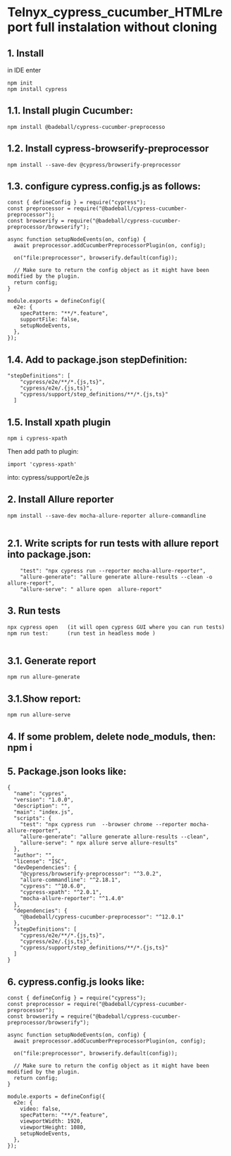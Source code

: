 # Telnyx_cypress_cucumber_HTMLreport full instalation without cloning


## 1. Install 
in IDE enter
```
npm init
npm install cypress

```
## 1.1. Install plugin Cucumber:
```
npm install @badeball/cypress-cucumber-preprocesso

```
## 1.2. Install cypress-browserify-preprocessor<br>
```
npm install --save-dev @cypress/browserify-preprocessor
```
## 1.3. configure cypress.config.js as follows:
```
const { defineConfig } = require("cypress");
const preprocessor = require("@badeball/cypress-cucumber-preprocessor");
const browserify = require("@badeball/cypress-cucumber-preprocessor/browserify");

async function setupNodeEvents(on, config) {
  await preprocessor.addCucumberPreprocessorPlugin(on, config);

  on("file:preprocessor", browserify.default(config));

  // Make sure to return the config object as it might have been modified by the plugin.
  return config;
}

module.exports = defineConfig({
  e2e: {
    specPattern: "**/*.feature",
    supportFile: false,
    setupNodeEvents,
  },
});
```
## 1.4. Add to package.json stepDefinition:
```
"stepDefinitions": [
    "cypress/e2e/**/*.{js,ts}",
    "cypress/e2e/.{js,ts}",
    "cypress/support/step_definitions/**/*.{js,ts}"
  ]

```
## 1.5. Install xpath plugin
```
npm i cypress-xpath
```
Then add path to plugin: 
```
import 'cypress-xpath'
```

into:  cypress/support/e2e.js


## 2. Install Allure reporter
```
npm install --save-dev mocha-allure-reporter allure-commandline


```

## 2.1. Write scripts for run tests with allure report into package.json:

```
    "test": "npx cypress run --reporter mocha-allure-reporter",
    "allure-generate": "allure generate allure-results --clean -o allure-report",
    "allure-serve": " allure open  allure-report"
```

## 3. Run tests
```
npx cypress open   (it will open cypress GUI where you can run tests)  
npm run test:      (run test in headless mode )
   

```


## 3.1. Generate report
```
npm run allure-generate
```
## 3.1.Show report:
```
npm run allure-serve

```
## 4.    If some problem, delete node_moduls,  then: npm i

## 5. Package.json looks like:

```
{
  "name": "cypres",
  "version": "1.0.0",
  "description": "",
  "main": "index.js",
  "scripts": {
    "test": "npx cypress run  --browser chrome --reporter mocha-allure-reporter",
    "allure-generate": "allure generate allure-results --clean",
    "allure-serve": " npx allure serve allure-results"
  },
  "author": "",
  "license": "ISC",
  "devDependencies": {
    "@cypress/browserify-preprocessor": "^3.0.2",
    "allure-commandline": "^2.18.1",
    "cypress": "^10.6.0",
    "cypress-xpath": "^2.0.1",
    "mocha-allure-reporter": "^1.4.0"
  },
  "dependencies": {
    "@badeball/cypress-cucumber-preprocessor": "^12.0.1"
  },
  "stepDefinitions": [
    "cypress/e2e/**/*.{js,ts}",
    "cypress/e2e/.{js,ts}",
    "cypress/support/step_definitions/**/*.{js,ts}"
  ]
}
```
## 6. cypress.config.js looks like:
```
const { defineConfig } = require("cypress");
const preprocessor = require("@badeball/cypress-cucumber-preprocessor");
const browserify = require("@badeball/cypress-cucumber-preprocessor/browserify");

async function setupNodeEvents(on, config) {
  await preprocessor.addCucumberPreprocessorPlugin(on, config);

  on("file:preprocessor", browserify.default(config));

  // Make sure to return the config object as it might have been modified by the plugin.
  return config;
}

module.exports = defineConfig({
  e2e: {
    video: false,
    specPattern: "**/*.feature",
    viewportWidth: 1920,
    viewportHeight: 1080,
    setupNodeEvents,
  },
});
```
